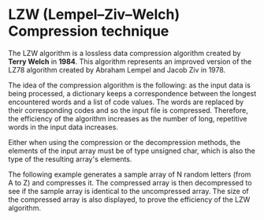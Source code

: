 # LZW (Lempel–Ziv–Welch) Compression technique

The LZW algorithm is a lossless data compression algorithm created by **Terry Welch** in **1984**. 
This algorithm represents an improved version of the LZ78 algorithm created by Abraham Lempel and Jacob Ziv in 1978.

The idea of the compression algorithm is the following: as the input data is being processed, a dictionary keeps a correspondence between the longest encountered words and a list of code values. 
The words are replaced by their corresponding codes and so the input file is compressed. Therefore, the efficiency of the algorithm increases as the number of long, repetitive words in the input data increases.

Either when using the compression or the decompression methods, the elements of the input array must be of type unsigned char, which is also the type of the resulting array's elements.

The following example generates a sample array of N random letters (from A to Z) and compresses it. 
The compressed array is then decompressed to see if the sample array is identical to the uncompressed array. 
The size of the compressed array is also displayed, to prove the efficiency of the LZW algorithm.
